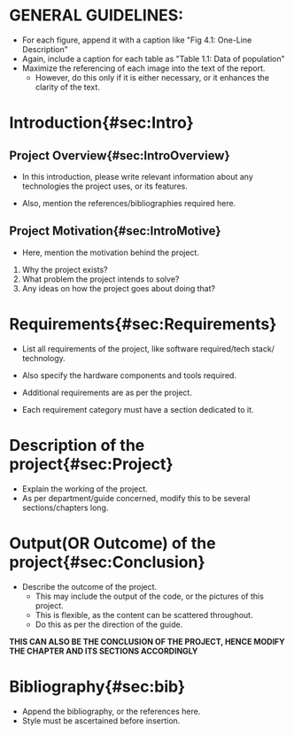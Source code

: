 


#   GENERAL GUIDELINES:

-   For each figure, append it with a caption like "Fig 4.1: One-Line Description"
-   Again, include a caption for each table as "Table 1.1: Data of population"
-   Maximize the referencing of each image into the text of the report.
    - However, do this only if it is either necessary, or it enhances the clarity of the text.

#   Introduction{#sec:Intro}

##  Project Overview{#sec:IntroOverview}

-   In this introduction, please write relevant information about any technologies
    the project uses, or its features.

-   Also, mention the references/bibliographies required here.

##  Project Motivation{#sec:IntroMotive}

-   Here, mention the motivation behind the project.

1.  Why the project exists?
2.  What problem the project intends to solve?
3.  Any ideas on how the project goes about doing that?

#   Requirements{#sec:Requirements}

-   List all requirements of the project, like software required/tech stack/
    technology.
-   Also specify the hardware components and tools required.
-   Additional requirements are as per the project.

-   Each requirement category must have a section dedicated to it.

#   Description of the project{#sec:Project}

-   Explain the working of the project.
-   As per department/guide concerned, modify this to be several sections/chapters long.

#   Output(OR Outcome) of the project{#sec:Conclusion}

-   Describe the outcome of the project.
    -   This may include the output of the code, or the pictures of this project.
    -   This is flexible, as the content can be scattered throughout.
    -   Do this as per the direction of the guide.

**THIS CAN ALSO BE THE CONCLUSION OF THE PROJECT, HENCE MODIFY THE CHAPTER AND ITS SECTIONS ACCORDINGLY**

#   Bibliography{#sec:bib}

-   Append the bibliography, or the references here.
-   Style must be ascertained before insertion.



